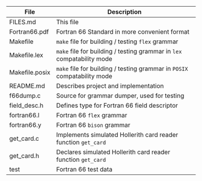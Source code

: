 | File | Description |
|------|-------------|
| FILES.md | This file |
| Fortran66.pdf | Fortran 66 Standard in more convenient format |
| Makefile | `make` file for building / testing `flex` grammar |
| Makefile.lex | `make` file for building / testing grammar in `lex` compatability mode |
| Makefile.posix | `make` file for building / testing grammar in `POSIX` compatability mode |
| README.md | Describes project and implementation |
| f66dump.c | Source for grammar dumper, used for testing |
| field_desc.h | Defines type for Fortran 66 field descriptor |
| fortran66.l | Fortran 66 `flex` grammar |
| fortran66.y | Fortran 66 `bison` grammar |
| get_card.c | Implements simulated Hollerith card reader function `get_card` |
| get_card.h | Declares simulated Hollerith card reader function `get_card` |
| test | Fortran 66 test data |
